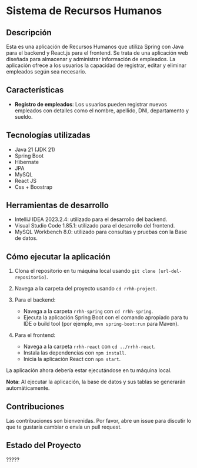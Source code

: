 # Sistema de Recursos Humanos

## Descripción

Esta es una aplicación de Recursos Humanos que utiliza Spring con Java para el backend y React.js para el frontend. Se trata de una aplicación web diseñada para almacenar y administrar información de empleados. La aplicación ofrece a los usuarios la capacidad de registrar, editar y eliminar empleados según sea necesario.

## Características

- **Registro de empleados**: Los usuarios pueden registrar nuevos empleados con detalles como el nombre, apellido, DNI, departamento y sueldo.

## Tecnologías utilizadas

- Java 21 (JDK 21)
- Spring Boot
- Hibernate
- JPA
- MySQL
- React JS
- Css + Boostrap

## Herramientas de desarrollo

- IntelliJ IDEA 2023.2.4: utilizado para el desarrollo del backend.
- Visual Studio Code 1.85.1: utilizado para el desarrollo del frontend.
- MySQL Workbench 8.0: utilizado para consultas y pruebas con la Base de datos.

## Cómo ejecutar la aplicación

1. Clona el repositorio en tu máquina local usando `git clone [url-del-repositorio]`.

2. Navega a la carpeta del proyecto usando `cd rrhh-project`.

3. Para el backend:
   - Navega a la carpeta `rrhh-spring` con `cd rrhh-spring`.
   - Ejecuta la aplicación Spring Boot con el comando apropiado para tu IDE o build tool (por ejemplo, `mvn spring-boot:run` para Maven).

4. Para el frontend:
   - Navega a la carpeta `rrhh-react` con `cd ../rrhh-react`.
   - Instala las dependencias con `npm install`.
   - Inicia la aplicación React con `npm start`.

La aplicación ahora debería estar ejecutándose en tu máquina local.

**Nota**: Al ejecutar la aplicación, la base de datos y sus tablas se generarán automáticamente.

## Contribuciones

Las contribuciones son bienvenidas. Por favor, abre un issue para discutir lo que te gustaría cambiar o envía un pull request.

## Estado del Proyecto

?????